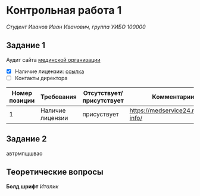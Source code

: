 # Контрольная работа 1
*Студент Иванов Иван Иванович, группа УИБО 100000*  

## Задание 1
Аудит сайта [мединской организации](https://medservice24.ru/)
- [x] Наличие лицензии: [ссылка](https://medservice24.ru/legal-info/)
- [ ] Контакты директора

|Номер позиции|Требования|Отсутствует/присутствует|Комментарии| 
|---|---|---|--|
|1|Наличие лицензии|присуствует|https://medservice24.ru/legal-info/|
  
## Задание 2
автрмпщшвао  
  
## Теоретические вопросы
**Болд шрифт**
*Италик*

